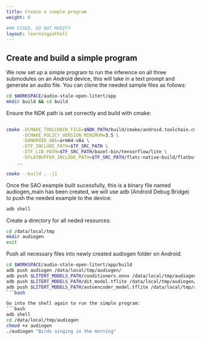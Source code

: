 ```yaml
---
title: Create a simple program
weight: 6

### FIXED, DO NOT MODIFY
layout: learningpathall
---
```


## Create and build a simple program

We now set up a simple program to run the inference on all three submodules on an Android device, this will take in a text prompt and generate an audio file.
You can clone the needed sample files as follows:
```bash
cd $WORKSPACE/audio-stale-open-litert/app
mkdir build && cd build
```

Ensure the NDK path is set correctly and build with cmake:
```bash
 	       
cmake -DCMAKE_TOOLCHAIN_FILE=$NDK_PATH/build/cmake/android.toolchain.cmake \
      -DCMAKE_POLICY_VERSION_MINIMUM=3.5 \
      -DANDROID_ABI=arm64-v8a \
      -DTF_INCLUDE_PATH=$TF_SRC_PATH \
      -DTF_LIB_PATH=$TF_SRC_PATH/bazel-bin/tensorflow/lite \
      -DFLATBUFFER_INCLUDE_PATH=$TF_SRC_PATH/flatc-native-build/flatbuffers/include \
    ..

cmake --build . -j1

```

Once the SAO example built sucessfully, this is a binary file named audiogen_main has been created, we will use adb (Android Debug Bridge) to push the needed example to the device:

```bash
adb shell
```

Create a directory for all neded resources:
```bash
cd /data/local/tmp
mkdir audiogen
exit
```
Push all necessary files into newly created audiogen folder on Android.
```bash
cd $WORKSPACE/audio-stale-open-litert/app/build
adb push audiogen /data/local/tmp/audiogen/
adb push $LITERT_MODELS_PATH/conditioners.onnx /data/local/tmp/audiogen/
adb push $LITERT_MODELS_PATH/dit_model.tflite /data/local/tmp/audiogen/
adb push $LITERT_MODELS_PATH/autoencoder_model.tflite /data/local/tmp/audiogen/
```bash

Go into the shell again to run the simple program:
```bash
adb shell
cd /data/local/tmp/audiogen
chmod +x audiogen
./audiogen "Birds singing in the morning"

```

